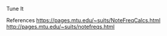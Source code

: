 Tune It

References
https://pages.mtu.edu/~suits/NoteFreqCalcs.html
http://pages.mtu.edu/~suits/notefreqs.html
